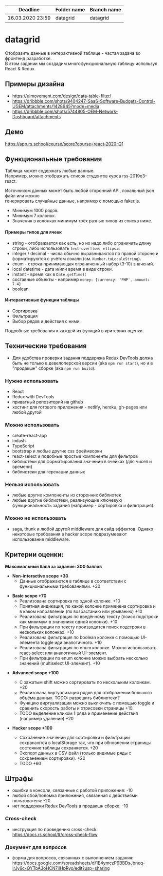 
| Deadline         | Folder name | Branch name |  
| ---------------- | ----------- | ----------- |  
| 16.03.2020 23:59 | datagrid    | datagrid    |  
  
# datagrid  
  
Отобразить данные в интерактивной таблице - частая задача во фронтенд разработке.  
В этом задании мы создадим многофункциональную таблицу используя React & Redux.  
  
  
## Примеры дизайна  
  
* https://uimovement.com/design/data-table-filter/  
* https://dribbble.com/shots/9404247-SaaS-Software-Budgets-Control-UGEM/attachments/1428945?mode=media  
* https://dribbble.com/shots/5744805-OEM-Network-Dashboard/attachments  
  
## Демо  
  
https://app.rs.school/course/score?course=react-2020-Q1  
  
## Функциональные требования  

Таблица может содержать любые данные.  
Например, можно отображать список студентов курса rss-2019q3-react.  
  
Источником данных может быть любой сторонний API, локальный json файл или можно  
генерировать случайные данные, например с помощью faker.js.
  
* Минимум 1000 рядов.
* Минимум 7 колонок.  
* Значения в колонках минимум трёх разных типов из списка ниже.  
  
#### Примеры типов для ячеек  
  * string - отображается как есть, но но надо либо ограничить длину строки, либо использовать `text-overflow: ellipsis` 
  * integer / decimal - числа обычно выравниваются по правой стороне и форматируются с учётом локали (см. `Number.toLocaleString`). 
  * enum - строка принимающая ограниченный набор (3-10) значений.  
  * local datetime - дата и/или время в виде строки.  
  * instant - время как в `Date.getTime()`  
  * составные объекты - например `money: {currency: 'PHP', amount: 7.4}`  
  * boolean  
  
#### Интерактивные функции таблицы
* Сортировка
* Фильтрация
* Выбор рядов и действия с ними

Подробные требования к каждой из функций в критериях оценки.

## Технические требования  
 
* Для удобства проверки задания поддержка Redux DevTools должа быть не только в девелоперской версии (aka `npm run start`), но и в "продакшн" сборке (aka `npm run build`).
 
### Нужно использовать  
* React  
* Redux with DevTools
* приватный репозиторий на github  
* хостинг для готового приложения - netlify, heroku, gh-pages или любой другой  
  
### Можно использовать  
* create-react-app  
* lodash  
* TypeScript 
* bootstrap и любые другие css фреймворки 
* react-select и подобные простые компоненты для фильтров  
* библиотеки для форматирования значений в ячейках (для чисел и времени)  
* библиотеки для геренации данных  
  
### Нельзя использовать  
* любые другие компоненты из сторонних библиотек  
* любые другие библиотеки, реализующие ключевую функциональность задания (например - сортировка и фильтрация).

### Можно не использовать
* saga, thunk и любой другой middleware для сайд эффектов. Однако некоторые требования в hacker scope подразумевают использование middleware.
 
## Критерии оценки:  
**Максимальный балл за задание: 300 баллов**  
  
- **Non-interactive scope +30**  
  - Данные отображаются в таблице в соответствии с функциональными требованиями. +30

* **Basic scope +70**  
  - Реализована сортировка по одной колонке. +10
  - Понятная индикация, по какой колонке применена сортировка и в каком направлении (по возрастанию или убыванию) +10
  - Реализована фильтрация по введённому тексту (поиск подстроки как минимум в значениях одной колонки). +10
  - При фильтрации по тексту производится поиск подстроки в нескольких колонках. +10 
  - Реализована фильтрация по boolean колонке с помощью UI-элемента toggle иди аналогичного. +10
  - Реализована фильтрация по enum колонке. Можно использовать react-select или аналогичный UI-элемент.
  - При фильтрации по enum колонке можно выбрать несколько значений (multiselect UI-элемент). +10 

- **Advanced scope +100**  
  - С зажатым shift можно сортировать по нескольким колонкам. +20
  - Реализована виртуализация рядов для отображении большого объёма данных.  TODO: разрешить библиотеки?
  - Функцию виртуализации можно выключить c помощью toggle и сравнить скорость работы и отрисовки страницы +10.
  - TODO выделение кликом 1 ряда и применение действия (например удаление) +20

- **Hacker scope +100**  
  - Сохранение значений для сортировки и фильтрации сохранаются в localStorage так, что при обновлении страницы состояние таблицы сохраняется. +20
  - Экспорт данных в CSV файл (только видимые ряды с сохранением сортировки). +20
  - TODO +60
  



## Штрафы  
- ошибки в консоли, связанные с работой приложения: -10  
- любой сбой/поломка приложения, связанная с действиями пользователя: -20  
- нет поддержки Redux DevTools в продакшн сборке: -10
  
### Cross-check  
- инструкция по проведению cross-check: https://docs.rs.school/#/cross-check-flow  
  
### Документ для вопросов  
- форма для вопросов, связанных с выполнением задания: https://docs.google.com/spreadsheets/d/1E4ymczP9BBDsJbneq-IrJy6c-QYTpA3oHCN7iIHpRyo/edit?usp=sharing  
